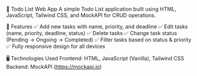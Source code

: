 📌 Todo List Web App
A simple Todo List application built using HTML, JavaScript, Tailwind CSS, and MockAPI for CRUD operations.

🚀 Features
✅ Add new tasks with name, priority, and deadline
✅ Edit tasks (name, priority, deadline, status)
✅ Delete tasks
✅ Change task status (Pending → Ongoing → Completed)
✅ Filter tasks based on status & priority
✅ Fully responsive design for all devices

🖥️ Technologies Used
Frontend: HTML, JavaScript (Vanilla), Tailwind CSS
Backend: MockAPI (https://mockapi.io)
